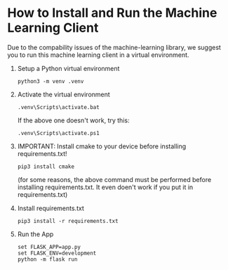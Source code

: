 # How to Install and Run the Machine Learning Client

Due to the compability issues of the machine-learning library, we suggest you to run this machine learning client in a virtual environment.

1. Setup a Python virtual environment
   ```
   python3 -m venv .venv
   ```

2. Activate the virtual environment
   ```
   .venv\Scripts\activate.bat
   ```
   If the above one doesn't work, try this:
   ```
   .venv\Scripts\activate.ps1
   ```


3. IMPORTANT: Install cmake to your device before installing requirements.txt!
   
    ```
    pip3 install cmake                                                                  
    ```
    (for some reasons, the above command must be performed before installing requirements.txt. It even doen't work if you put it in requirements.txt)

4. Install requirements.txt
   ```
   pip3 install -r requirements.txt
   ```

5. Run the App
   ```
   set FLASK_APP=app.py
   set FLASK_ENV=development
   python -m flask run
   ```